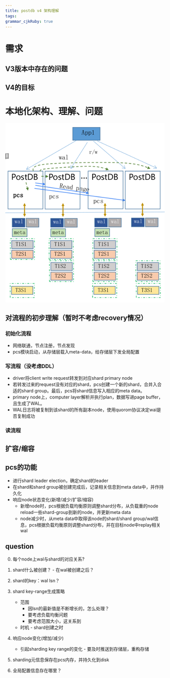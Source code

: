 ```yaml
---
title: postdb v4 架构理解
tags: 
grammar_cjkRuby: true
---
```

# 需求
## V3版本中存在的问题

## V4的目标


# 本地化架构、理解、问题

![enter description here](./images/Screenshot_from_2022-11-28_15-34-37.png)

## 对流程的初步理解（暂时不考虑recovery情况）
### 初始化流程
- 网络联通，节点注册，节点发现
- pcs模块启动，从存储层载入meta-data，给存储层下发全局配置

### 写流程（没考虑DDL）
- driver将client write request转发到对应shard primary node
- 若转发过来的request没有对应的shard，pcs创建一个新的shard，合并入合适的shard group。最后，pcs将shard信息写入相应的meta data。
- primary node上，computer layer解析并执行plan，数据写进page buffer，且生成了WAL。
- WAL日志将被复制到该shard的所有副本node，使用quorom协议决定wal是否复制成功

### 读流程

## 扩容/缩容

## pcs的功能
- 进行shard leader election，确定shard的leader
- 在shard和shard group被创建完成后，记录相关信息到meta data中，并作持久化
- 响应node状态变化(新增/减少/扩容/缩容)
	- 新增node时，pcs根据负载均衡原则调整shard分布，从负载重的node reload一些shard-group到新的node，并更新meta data
	- node减少时，从meta data中取得该node的shard/shard group/wal信息，pcs根据负载均衡原则调整shard分布，并在目标node中replay相关wal

## question
0. 每个node上wal与shard的对应关系?
0. shard什么被创建？ - 在wal被创建之后？
1. shard的key：wal lsn？
3. shard key-range生成策略
	- 范围
		- 因lsn的最新值是不断增长的，怎么处理？
		- 要考虑负载均衡问题
		- 要考虑范围大小，这关系到
	- 时机 - shard创建之时
2. 响应node变化(增加/减少)
	- 引起sharding key range的变化 - 要及时推送到存储层，重构存储
	
3. sharding元信息保存在pcs内存，并持久化到disk
4. 全局配置信息存在哪里？
